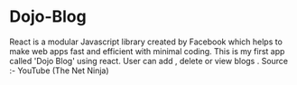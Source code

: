 # Dojo-Blog
React is a modular Javascript library created by Facebook which helps to make web apps fast and efficient with minimal coding. This is my first app called 'Dojo Blog' using react. User can add , delete or view blogs .
Source :- YouTube (The Net Ninja)
